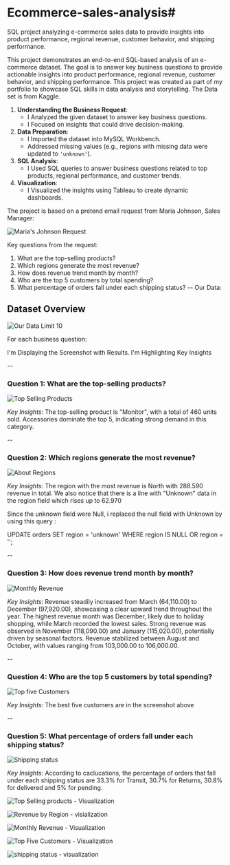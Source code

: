 # Ecommerce-sales-analysis#
SQL project analyzing e-commerce sales data to provide insights into product performance, regional revenue, customer behavior, and shipping performance.

This project demonstrates an end-to-end SQL-based analysis of an e-commerce dataset. The goal is to answer key business questions to provide actionable insights into product performance, regional revenue, customer behavior, and shipping performance.
This project was created as part of my portfolio to showcase SQL skills in data analysis and storytelling. The Data set is from Kaggle.

1. **Understanding the Business Request**:
   - I Analyzed the given dataset to answer key business questions.
   - I Focused on insights that could drive decision-making.
2. **Data Preparation**:
   - I Imported the dataset into MySQL Workbench.
   - Addressed missing values (e.g., regions with missing data were updated to `'unknown'`).
3. **SQL Analysis**:
   - I Used SQL queries to answer business questions related to top products, regional performance, and customer trends.
4. **Visualization**:
   - I Visualized the insights using Tableau to create dynamic dashboards.
     
The project is based on a pretend email request from Maria Johnson, Sales Manager:

![Maria's Johnson Request](https://github.com/user-attachments/assets/17164860-71e9-4ffe-b10c-ee211089c5de)



Key questions from the request:
1. What are the top-selling products?
2. Which regions generate the most revenue?
3. How does revenue trend month by month?
4. Who are the top 5 customers by total spending?
5. What percentage of orders fall under each shipping status?
--
Our Data:
## Dataset Overview
![Our Data Limit 10](https://github.com/user-attachments/assets/42e9f03c-0879-4d28-a325-300778b5eaa1)

For each business question:

I'm Displaying the Screenshot with Results.
I'm Highlighting Key Insights


--
### Question 1: What are the top-selling products?

![Top Selling Products](https://github.com/user-attachments/assets/1c67e470-41c6-4076-a685-2018ef19e349)

*Key Insights*:
The top-selling product is "Monitor", with a total of 460 units sold.
Accessories dominate the top 5, indicating strong demand in this category.


--
### Question 2: Which regions generate the most revenue?

![About Regions](https://github.com/user-attachments/assets/4858491f-4732-4060-8aec-aca88902cef7)

*Key Insights*:
The region with the most revenue is North with 288.590 revenue in total.
We also notice that there is a line with "Unknown" data in the region field which rises up to 62.970

Since the unknown field were Null, i replaced the null field with Unknown by using this query :

UPDATE orders
SET region = 'unknown'
WHERE region IS NULL OR region = '';

--
### Question 3: How does revenue trend month by month?

![Monthly Revenue](https://github.com/user-attachments/assets/acf90b0b-002d-4e1c-90e9-9e0f4aef3eaa)

*Key Insights*:
Revenue steadily increased from March (64,110.00) to December (97,920.00), showcasing a clear upward trend throughout the year.
The highest revenue month was December, likely due to holiday shopping, while March recorded the lowest sales.
Strong revenue was observed in November (118,090.00) and January (115,020.00), potentially driven by seasonal factors.
Revenue stabilized between August and October, with values ranging from 103,000.00 to 106,000.00.

--
### Question 4: Who are the top 5 customers by total spending?

![Top five Customers](https://github.com/user-attachments/assets/effd69bc-9098-4adb-b6cf-059c06b3c618)

*Key Insights*:
The best five customers are in the screenshot above

--
### Question 5: What percentage of orders fall under each shipping status?

![Shipping status](https://github.com/user-attachments/assets/5a72bee8-8696-4ca8-8fcc-7a1bc28d05c3)

*Key Insights*:
According to caclucations, the percentage of orders that fall under each shipping status are 33.3% for Transit, 30.7% for Returns,
 30.8% for delivered and 5% for pending. 

![Top Selling products - Visualization](https://github.com/user-attachments/assets/16291541-1a3e-45da-bb96-79f845e301d4)

![Revenue by Region - visialization](https://github.com/user-attachments/assets/22d38678-8e9d-4213-9aa2-374ed28e9d49)

![Monthly Revenue - Visualization](https://github.com/user-attachments/assets/34fa96f2-ba3a-4a77-8bba-58d17e174258)

![Top Five Customers - Visualization](https://github.com/user-attachments/assets/89b47a96-80b4-4564-a7ce-509d84e4c9b8)

![shipping status - visualization](https://github.com/user-attachments/assets/70fe331d-d44b-444e-a1f4-e1fe43bd8916)





















